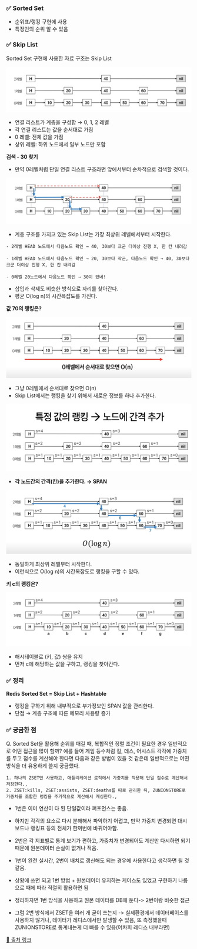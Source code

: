 ### ✅ Sorted Set

- 순위표/랭킹 구현에 사용
- 특정인의 순위 알 수 있음

### ✅ Skip List

Sorted Set 구현에 사용한 자료 구조는 Skip List

![Redis_Sorted_Set_1.png](../.images/Redis_Sorted_Set_1.png)

- 연결 리스트가 계층을 구성함 → 0, 1, 2 레벨
- 각 연결 리스트는 값을 순서대로 가짐
- 0 레벨: 전체 값을 가짐
- 상위 레벨: 하위 노드에서 일부 노드만 포함

**검색 - 30 찾기**
- 만약 0레벨처럼 단일 연결 리스트 구조라면 앞에서부터 순차적으로 검색할 것이다.

![Redis_Sorted_Set_2.png](../.images/Redis_Sorted_Set_2.png)

- 계층 구조를 가지고 있는 Skip List는 가장 최상위 레벨에서부터 시작한다.

```tsx
- 2레벨 HEAD 노드에서 다음노드 확인 → 40, 30보다 크군 더이상 진행 X, 한 칸 내려감

- 1레벨 HEAD 노드에서 다음노드 확인 → 20, 30보다 작군, 다음노드 확인 → 40, 30보다 크군 더이상 진행 X, 한 칸 내려감

- 0레벨 20노드에서 다음노드 확인 → 30이 있네!
```

- 삽입과 삭제도 비슷한 방식으로 자리를 찾아간다.
- 평균 O(log n)의 시간복잡도를 가진다.

**값 70의 랭킹은?**

![Redis_Sorted_Set_3.png](../.images/Redis_Sorted_Set_3.png)

- 그냥 0레벨에서 순서대로 찾으면 O(n)
- Skip List에서는 랭킹을 찾기 위해서 새로운 정보를 하나 추가한다.

![Redis_Sorted_Set_4.png](../.images/Redis_Sorted_Set_4.png)

- **각 노드간의 간격(칸)을 추가한다. → SPAN**

![Redis_Sorted_Set_5.png](../.images/Redis_Sorted_Set_5.png)

- 동일하게 최상위 레벨부터 시작한다.
- 이런식으로 O(log n)의 시간복잡도로 랭킹을 구할 수 있다.

**키 c의 랭킹은?**

![Redis_Sorted_Set_6.png](../.images/Redis_Sorted_Set_6.png)

- 해시테이블로 (키, 값) 쌍을 유지
- 먼저 c에 해당하는 값을 구하고, 랭킹을 찾아간다.

### ✅ **정리**

**Redis Sorted Set = Skip List + Hashtable**

- 랭킹을 구하기 위해 내부적으로 부가정보인 SPAN 값을 관리한다.
- 단점 → 계층 구조에 따른 메모리 사용량 증가

### ✅ **궁금한 점**
Q. Sorted Set을 활용해 순위를 매길 때, 복합적인 정렬 조건이 필요한 경우 일반적으로 어떤 접근을 많이 할까?
예를 들어 게임 등수처럼 킬, 데스, 어시스트 각각에 가중치를 두고 점수를 계산해야 한다면
다음과 같은 방법이 있을 것 같은데 일반적으로는 어떤 방식을 더 유용하게 쓸지 궁금했다.

    1. 하나의 ZSET만 사용하고, 애플리케이션 로직에서 가중치를 적용해 단일 점수로 계산해서 저장한다.,
    2. ZSET:kills, ZSET:assists, ZSET:deaths를 따로 관리한 뒤, ZUNIONSTORE로 가중치를 조합한 랭킹을 주기적으로 계산해서 캐싱한다.,

- 1번은 이미 연산이 다 된 단일값이라 퍼포먼스는 좋음. 
- 하지만 각각의 요소로 다시 분해해서 파악하기 어렵고, 만약 가중치 변경되면 대시보드나 랭킹표 등의 전체가 한꺼번에 바뀌어야함.

- 2번은 각 지표별로 통계 보기가 편하고, 가중치가 변경되어도 계산만 다시하면 되기때문에 원본데이터 손실이 없거나 적음. 
- 1번이 완전 실시간, 2번이 배치로 갱신해도 되는 경우에 사용한다고 생각하면 될 것 같음.
- 상황에 쓰면 되고 1번 방법 + 원본데이터 유지하는 케이스도 있었고 구현하기 나름으로 때에 따라 적절히 활용하면 됨
- 정리하자면 1번 방식을 사용하고 원본 데이터를 DB에 둔다-> 2번이랑 비슷한 접근
- 그럼 2번 방식에서 ZSET을 여러 개 굳이 쓰는지 -> 실제환경에서 데이터베이스를 사용하지 않거나, 데이터가 레디스에서만 발생할 수 있음, 또 측정했을때 ZUNIONSTORE로 통계내는게 더 빠를 수 있음(어차피 레디스 내부라면)

[🔗 출처 링크](https://www.youtube.com/watch?v=-titFXvd5xE)